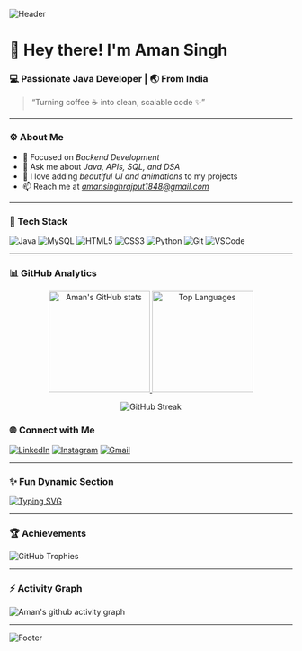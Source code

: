<!-- HEADER BANNER (optional - upload your own to GitHub and replace the link) -->
![Header](https://capsule-render.vercel.app/api?type=waving&color=0:1e90ff,100:00fa9a&height=190&section=header&text=Aman%20Singh%20🚀&fontSize=70&fontColor=ffffff&animation=twinkling)

# 👋 Hey there! I'm Aman Singh  
### 💻 Passionate Java Developer | 🌏 From India  

> “Turning coffee ☕ into clean, scalable code ✨”

---

### ⚙ About Me  
- 🎯 Focused on *Backend Development*  
- 💬 Ask me about *Java, APIs, SQL, and DSA*  
- 🎨 I love adding *beautiful UI and animations* to my projects  
- 📫 Reach me at *amansinghrajput1848@gmail.com*

---

### 🧩 Tech Stack  

![Java](https://img.shields.io/badge/Java-ED8B00?style=for-the-badge&logo=openjdk&logoColor=white)
![MySQL](https://img.shields.io/badge/MySQL-005C84?style=for-the-badge&logo=mysql&logoColor=white)
![HTML5](https://img.shields.io/badge/HTML5-E34F26?style=for-the-badge&logo=html5&logoColor=white)
![CSS3](https://img.shields.io/badge/CSS3-1572B6?style=for-the-badge&logo=css3&logoColor=white)
![Python](https://img.shields.io/badge/Python-3776AB?style=for-the-badge&logo=python&logoColor=white)
![Git](https://img.shields.io/badge/Git-F05032?style=for-the-badge&logo=git&logoColor=white)
![VSCode](https://img.shields.io/badge/VSCode-0078d7?style=for-the-badge&logo=visualstudiocode&logoColor=white)

---

### 📊 GitHub Analytics  
<p align="center">
  <a href="https://github.com/amansingh66">
    <img src="https://github-readme-stats.vercel.app/api?username=amansingh66&show_icons=true&theme=tokyonight&include_all_commits=true&count_private=true" alt="Aman's GitHub stats" height="180"/>
  </a>
  <a href="https://github.com/amansingh66">
    <img src="https://github-readme-stats.vercel.app/api/top-langs/?username=amansingh66&layout=compact&theme=tokyonight" alt="Top Languages" height="180"/>
  </a>
</p>

<p align="center">
  <img src="https://streak-stats.demolab.com?user=amansingh66&theme=tokyonight&hide_border=true" alt="GitHub Streak" />
</p>

### 🌐 Connect with Me  

[![LinkedIn](https://img.shields.io/badge/LinkedIn-0A66C2?style=for-the-badge&logo=linkedin&logoColor=white)](https://linkedin.com/in/amansingh66)
[![Instagram](https://img.shields.io/badge/Instagram-E4405F?style=for-the-badge&logo=instagram&logoColor=white)](https://instagram.com/aman.6s._)
[![Gmail](https://img.shields.io/badge/Gmail-D14836?style=for-the-badge&logo=gmail&logoColor=white)](mailto:amansinghrajput1848@gmail.com)

---

### ✨ Fun Dynamic Section  

[![Typing SVG](https://readme-typing-svg.herokuapp.com?font=Fira+Code&size=22&pause=1000&color=00F79E&width=500&lines=Backend+Developer+💻;Java+Enthusiast+☕;Problem+Solver+🧠;Always+Learning+📚)](https://git.io/typing-svg)

---

### 🏆 Achievements  

![GitHub Trophies](https://github-profile-trophy.vercel.app/?username=amansingh66&theme=tokyonight&no-frame=true&margin-w=10)

---

### ⚡ Activity Graph  

![Aman's github activity graph](https://github-readme-activity-graph.vercel.app/graph?username=amansingh66&theme=tokyo-night)

---
<!-- FOOTER -->
![Footer](https://capsule-render.vercel.app/api?type=waving&color=0:00fa9a,100:1e90ff&height=120&section=footer)
